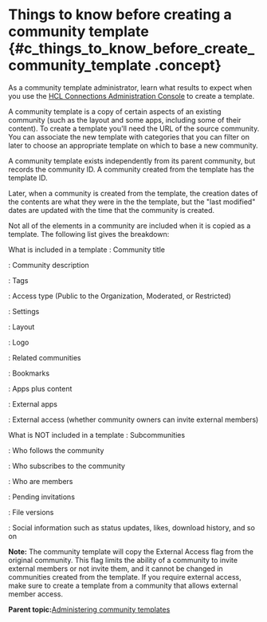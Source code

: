 # Things to know before creating a community template {#c_things_to_know_before_create_community_template .concept}

As a community template administrator, learn what results to expect when you use the [HCL Connections Administration Console](t_admin_comm_templates_manage.md) to create a template.

A community template is a copy of certain aspects of an existing community \(such as the layout and some apps, including some of their content\). To create a template you'll need the URL of the source community. You can associate the new template with categories that you can filter on later to choose an appropriate template on which to base a new community.

A community template exists independently from its parent community, but records the community ID. A community created from the template has the template ID.

Later, when a community is created from the template, the creation dates of the contents are what they were in the the template, but the "last modified" dates are updated with the time that the community is created.

Not all of the elements in a community are included when it is copied as a template. The following list gives the breakdown:

What is included in a template
:   Community title

:   Community description

:   Tags

:   Access type \(Public to the Organization, Moderated, or Restricted\)

:   Settings

:   Layout

:   Logo

:   Related communities

:   Bookmarks

:   Apps plus content

:   External apps

:   External access \(whether community owners can invite external members\)

What is NOT included in a template
:   Subcommunities

:   Who follows the community

:   Who subscribes to the community

:   Who are members

:   Pending invitations

:   File versions

:   Social information such as status updates, likes, download history, and so on

**Note:** The community template will copy the External Access flag from the original community. This flag limits the ability of a community to invite external members or not invite them, and it cannot be changed in communities created from the template. If you require external access, make sure to create a template from a community that allows external member access.

**Parent topic:**[Administering community templates](../admin/t_admin_comm_templates_container.md)

